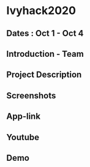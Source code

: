 # Ivyhack2020
Dates : Oct 1 - Oct 4
---
Introduction - Team 
---
Project Description
---
Screenshots
---
App-link
---
Youtube
---
Demo
---

